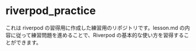 # riverpod_practice

これは riverpod の習得用に作成した練習用のリポジトリです。lesson.md の内容に従って練習問題を進めることで、Riverpod の基本的な使い方を習得することができます。
